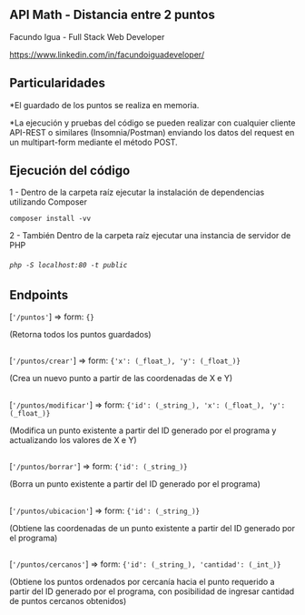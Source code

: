 ## API Math - Distancia entre 2 puntos
Facundo Igua - Full Stack Web Developer

https://www.linkedin.com/in/facundoiguadeveloper/
##
## Particularidades
*El guardado de los puntos se realiza en memoria.

*La ejecución y pruebas del código se pueden realizar con cualquier cliente API-REST o similares (Insomnia/Postman) enviando los datos del request en un multipart-form mediante el método POST. 
##
## Ejecución del código
1 - Dentro de la carpeta raíz ejecutar la instalación de dependencias utilizando Composer

`composer install -vv
`

2 - También Dentro de la carpeta raíz ejecutar una instancia de servidor de PHP

###### `php -S localhost:80 -t public`
##
## Endpoints

[`'/puntos'`] => form: `{}`

(Retorna todos los puntos guardados)
##
[`'/puntos/crear'`] => form: `{'x': (_float_), 'y': (_float_)}`

(Crea un nuevo punto a partir de las coordenadas de X e Y)
##
[`'/puntos/modificar'`] => form: `{'id': (_string_), 'x': (_float_), 'y': (_float_)}`

(Modifica un punto existente a partir del ID generado por el programa y actualizando los valores de X e Y)
##
[`'/puntos/borrar'`] => form: `{'id': (_string_)}`

(Borra un punto existente a partir del ID generado por el programa)
##
[`'/puntos/ubicacion'`] => form: `{'id': (_string_)}`

(Obtiene las coordenadas de un punto existente a partir del ID generado por el programa)
##
[`'/puntos/cercanos'`] => form: `{'id': (_string_), 'cantidad': (_int_)}`

(Obtiene los puntos ordenados por cercanía hacia el punto requerido a partir del ID generado por el programa, con posibilidad de ingresar cantidad de puntos cercanos obtenidos)
##

